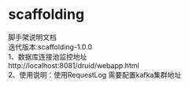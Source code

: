 # scaffolding
脚手架说明文档</br>
迭代版本:scaffolding-1.0.0</br>
1、数据库连接池监控地址</br>
http://localhost:8081/druid/webapp.html
</br>
2、使用说明：使用RequestLog 需要配置kafka集群地址</br>

